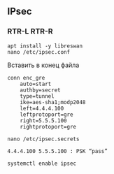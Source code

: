 ## IPsec
### RTR-L RTR-R
```
apt install -y libreswan
nano /etc/ipsec.conf
```
Вставить в конец файла 
```
conn enc_gre
  	auto=start
	authby=secret
	type=tunnel
	ike=aes-sha1;modp2048
	left=4.4.4.100
	leftprotoport=gre
	right=5.5.5.100
	rightprotoport=gre
```
```
nano /etc/ipsec.secrets
```
```
4.4.4.100 5.5.5.100 : PSK “pass”
```
```
systemctl enable ipsec
```
